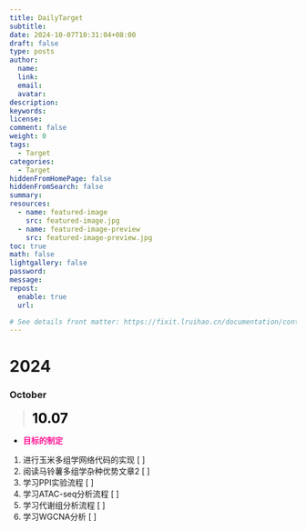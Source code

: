 ```yaml
---
title: DailyTarget
subtitle:
date: 2024-10-07T10:31:04+08:00
draft: false
type: posts
author:
  name:
  link:
  email:
  avatar:
description:
keywords:
license:
comment: false
weight: 0
tags:
  - Target
categories:
  - Target
hiddenFromHomePage: false
hiddenFromSearch: false
summary:
resources:
  - name: featured-image
    src: featured-image.jpg
  - name: featured-image-preview
    src: featured-image-preview.jpg
toc: true
math: false
lightgallery: false
password:
message:
repost:
  enable: true
  url:

# See details front matter: https://fixit.lruihao.cn/documentation/content-management/introduction/#front-matter
---
```


# 2024
### October
> <font size=5 color="black">**10.07**</font>
- <font color="#FF1493" >**目标的制定**</font>
1. 进行玉米多组学网络代码的实现 [ ]
2. 阅读马铃薯多组学杂种优势文章2 [ ]
3. 学习PPI实验流程 [ ]
4. 学习ATAC-seq分析流程 [ ]
5. 学习代谢组分析流程 [ ] 
6. 学习WGCNA分析 [ ]



